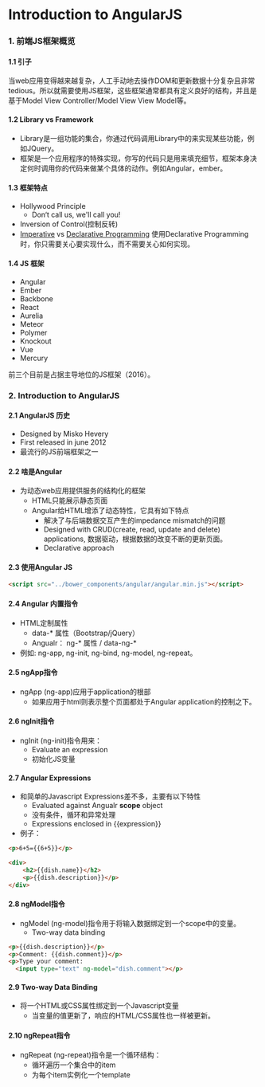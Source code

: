 # Introduction to AngularJS

### 1. 前端JS框架概览

#### 1.1 引子
当web应用变得越来越复杂，人工手动地去操作DOM和更新数据十分复杂且非常tedious。所以就需要使用JS框架，这些框架通常都具有定义良好的结构，并且是基于Model View Controller/Model View View Model等。

#### 1.2 Library vs Framework
- Library是一组功能的集合，你通过代码调用Library中的来实现某些功能，例如JQuery。
- 框架是一个应用程序的特殊实现，你写的代码只是用来填充细节，框架本身决定何时调用你的代码来做某个具体的动作。例如Angular，ember。

#### 1.3 框架特点
- Hollywood Principle
  - Don‘t call us, we'll call you!
- Inversion of Control(控制反转)
- [Imperative](https://en.wikipedia.org/wiki/Imperative_programming) vs [Declarative Programming](https://en.wikipedia.org/wiki/Declarative_programming)
使用Declarative Programming时，你只需要关心要实现什么，而不需要关心如何实现。

#### 1.4 JS 框架
- Angular
- Ember
- Backbone
- React
- Aurelia
- Meteor
- Polymer
- Knockout
- Vue
- Mercury

前三个目前是占据主导地位的JS框架（2016）。

### 2. Introduction to AngularJS
#### 2.1 AngularJS 历史
- Designed by Misko Hevery
- First released in june 2012
- 最流行的JS前端框架之一

#### 2.2 啥是Angular
- 为动态web应用提供服务的结构化的框架
  - HTML只能展示静态页面
  - Angular给HTML增添了动态特性，它具有如下特点
    - 解决了与后端数据交互产生的impedance mismatch的问题
    - Designed with CRUD(create, read, update and delete) applications, 数据驱动，根据数据的改变不断的更新页面。
    - Declarative approach

#### 2.3 使用Angular JS
```html
<script src="../bower_components/angular/angular.min.js"></script>
```

#### 2.4 Angular 内置指令
- HTML定制属性
  - data-* 属性（Bootstrap/jQuery）
  - Angualr： ng-* 属性 / data-ng-*
- 例如: ng-app, ng-init, ng-bind, ng-model, ng-repeat。

#### 2.5 ngApp指令
- ngApp (ng-app)应用于application的根部
  - 如果应用于html则表示整个页面都处于Angular application的控制之下。

#### 2.6 ngInit指令
- ngInit (ng-init)指令用来：
  - Evaluate an expression
  - 初始化JS变量

#### 2.7 Angular Expressions
- 和简单的Javascript Expressions差不多，主要有以下特性
  - Evaluated against Angualr __scope__ object
  - 没有条件，循环和异常处理
  - Expressions enclosed in {{expression}}
- 例子：
```html
<p>6+5={{6+5}}</p>

<div>
    <h2>{{dish.name}}</h2>
    <p>{{dish.description}}</p>
</div>
```

#### 2.8 ngModel指令
- ngModel (ng-model)指令用于将输入数据绑定到一个scope中的变量。
  - Two-way data binding
```html
<p>{{dish.description}}</p>
<p>Comment: {{dish.comment}}</p>
<p>Type your comment:
  <input type="text" ng-model="dish.comment"></p>
```

#### 2.9 Two-way Data Binding
- 将一个HTML或CSS属性绑定到一个Javascript变量
  - 当变量的值更新了，响应的HTML/CSS属性也一样被更新。

#### 2.10 ngRepeat指令
- ngRepeat (ng-repeat)指令是一个循环结构：
  - 循环遍历一个集合中的item
  - 为每个item实例化一个template
